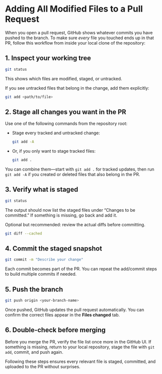 # Adding All Modified Files to a Pull Request

When you open a pull request, GitHub shows whatever commits you have pushed to the branch. To make sure *every* file you touched ends up in that PR, follow this workflow from inside your local clone of the repository:

## 1. Inspect your working tree
```bash
git status
```
This shows which files are modified, staged, or untracked.

If you see untracked files that belong in the change, add them explicitly:
```bash
git add <path/to/file>
```

## 2. Stage all changes you want in the PR
Use one of the following commands from the repository root:

- Stage every tracked and untracked change:
  ```bash
  git add -A
  ```
- Or, if you only want to stage tracked files:
  ```bash
  git add .
  ```

You can combine them—start with `git add .` for tracked updates, then run `git add -A` if you created or deleted files that also belong in the PR.

## 3. Verify what is staged
```bash
git status
```
The output should now list the staged files under “Changes to be committed.” If something is missing, go back and add it.

Optional but recommended: review the actual diffs before committing.
```bash
git diff --cached
```

## 4. Commit the staged snapshot
```bash
git commit -m "Describe your change"
```
Each commit becomes part of the PR. You can repeat the add/commit steps to build multiple commits if needed.

## 5. Push the branch
```bash
git push origin <your-branch-name>
```
Once pushed, GitHub updates the pull request automatically. You can confirm the correct files appear in the **Files changed** tab.

## 6. Double-check before merging
Before you merge the PR, verify the file list once more in the GitHub UI. If something is missing, return to your local repository, stage the file with `git add`, commit, and push again.

Following these steps ensures every relevant file is staged, committed, and uploaded to the PR without surprises.
